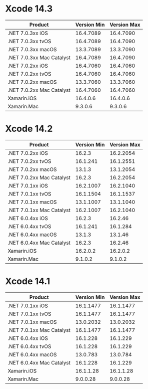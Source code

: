 # Xcode 14.3
| Product                   | Version Min | Version Max |
| ------------------------- | ----------- | ----------- |
| .NET 7.0.3xx iOS          | 16.4.7089   | 16.4.7090   |
| .NET 7.0.3xx tvOS         | 16.4.7089   | 16.4.7090   |
| .NET 7.0.3xx macOS        | 13.3.7089   | 13.3.7090   |
| .NET 7.0.3xx Mac Catalyst | 16.4.7089   | 16.4.7090   |
| .NET 7.0.2xx iOS          | 16.4.7060   | 16.4.7060   |
| .NET 7.0.2xx tvOS         | 16.4.7060   | 16.4.7060   |
| .NET 7.0.2xx macOS        | 13.3.7060   | 13.3.7060   |
| .NET 7.0.2xx Mac Catalyst | 16.4.7060   | 16.4.7060   |
| Xamarin.iOS               | 16.4.0.6    | 16.4.0.6    |
| Xamarin.Mac               | 9.3.0.6     | 9.3.0.6     |



# Xcode 14.2
| Product                   | Version Min | Version Max |
| ------------------------- | ----------- | ----------- |
| .NET 7.0.2xx iOS          | 16.2.3      | 16.2.2054   |
| .NET 7.0.2xx tvOS         | 16.1.241    | 16.1.2551   |
| .NET 7.0.2xx macOS        | 13.1.3      | 13.1.2054   |
| .NET 7.0.2xx Mac Catalyst | 16.2.3      | 16.2.2054   |
| .NET 7.0.1xx iOS          | 16.2.1007   | 16.2.1040   |
| .NET 7.0.1xx tvOS         | 16.1.1504   | 16.1.1537   |
| .NET 7.0.1xx macOS        | 13.1.1007   | 13.1.1040   |
| .NET 7.0.1xx Mac Catalyst | 16.2.1007   | 16.2.1040   |
| .NET 6.0.4xx iOS          | 16.2.3      | 16.2.46     |
| .NET 6.0.4xx tvOS         | 16.1.241    | 16.1.284    |
| .NET 6.0.4xx macOS        | 13.1.3      | 13.1.46     |
| .NET 6.0.4xx Mac Catalyst | 16.2.3      | 16.2.46     |
| Xamarin.iOS               | 16.2.0.2    | 16.2.0.2    |
| Xamarin.Mac               | 9.1.0.2     | 9.1.0.2     |


# Xcode 14.1
| Product                   | Version Min | Version Max |
| ------------------------- | ----------- | ----------- |
| .NET 7.0.1xx iOS          | 16.1.1477   | 16.1.1477   |
| .NET 7.0.1xx tvOS         | 16.1.1477   | 16.1.1477   |
| .NET 7.0.1xx macOS        | 13.0.2032   | 13.0.2032   |
| .NET 7.0.1xx Mac Catalyst | 16.1.1477   | 16.1.1477   |
| .NET 6.0.4xx iOS          | 16.1.228    | 16.1.229    |
| .NET 6.0.4xx tvOS         | 16.1.228    | 16.1.229    |
| .NET 6.0.4xx macOS        | 13.0.783    | 13.0.784    |
| .NET 6.0.4xx Mac Catalyst | 16.1.228    | 16.1.229    |
| Xamarin.iOS               | 16.1.1.28   | 16.1.1.28   |
| Xamarin.Mac               | 9.0.0.28    | 9.0.0.28    |
